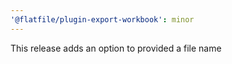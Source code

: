 ```yaml
---
'@flatfile/plugin-export-workbook': minor
---
```


This release adds an option to provided a file name
